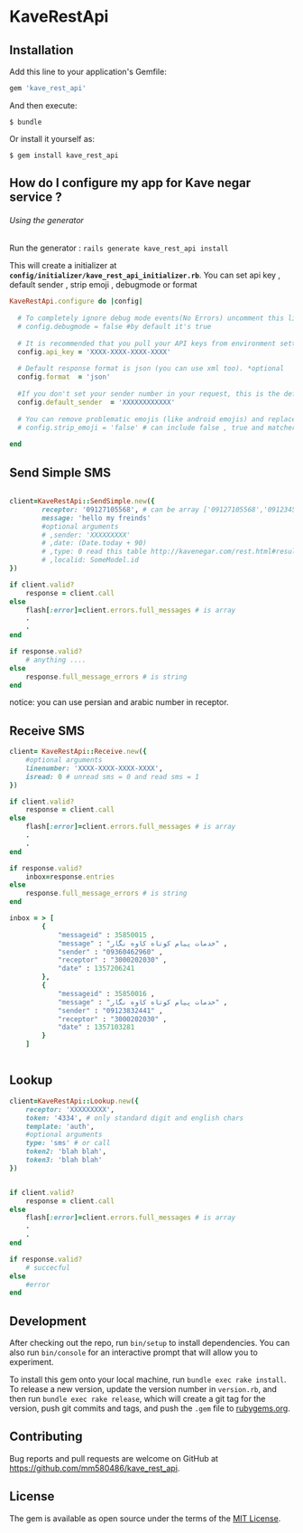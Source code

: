 # KaveRestApi


## Installation

Add this line to your application's Gemfile:

```ruby
gem 'kave_rest_api'
```

And then execute:

    $ bundle

Or install it yourself as:

    $ gem install kave_rest_api
    
    
## How do I configure my app for Kave negar service ?

###### Using the generator

Run the generator :
    ```rails generate kave_rest_api install```

This will create a initializer at **`config/initializer/kave_rest_api_initializer.rb`**.
You can set api key , default sender , strip emoji , debugmode or format

```ruby
KaveRestApi.configure do |config|
    
  # To completely ignore debug mode events(No Errors) uncomment this line *optional
  # config.debugmode = false #by default it's true
  
  # It is recommended that you pull your API keys from environment settings. *required
  config.api_key = 'XXXX-XXXX-XXXX-XXXX'
  
  # Default response format is json (you can use xml too). *optional
  config.format  = 'json'
  
  #If you don't set your sender number in your request, this is the default number used instead *required
  config.default_sender  = 'XXXXXXXXXXXX'
  
  # You can remove problematic emojis (like android emojis) and replace with standard emojis listed here:(https://www.webpagefx.com/tools/emoji-cheat-sheet/)
  # config.strip_emoji = 'false' # can include false , true and matcher
  
end
```

## Send Simple SMS
```ruby

client=KaveRestApi::SendSimple.new({
        receptor: '09127105568', # can be array ['09127105568','09123456789'] < = 3000 
        message: 'hello my freinds'
        #optional arguments
        # ,sender: 'XXXXXXXXX'
        # ,date: (Date.today + 90)
        # ,type: 0 read this table http://kavenegar.com/rest.html#result-msgmode
        # ,localid: SomeModel.id
})

if client.valid?
    response = client.call
else
    flash[:error]=client.errors.full_messages # is array
    .
    .
end

if response.valid?
    # anything ....
else
    response.full_message_errors # is string 
end

```
notice: you can use persian and arabic number in receptor.

## Receive SMS

```ruby
client= KaveRestApi::Receive.new({
    #optional arguments
    linenumber: 'XXXX-XXXX-XXXX-XXXX',
    isread: 0 # unread sms = 0 and read sms = 1
})

if client.valid?
    response = client.call
else
    flash[:error]=client.errors.full_messages # is array
    .
    .
end

if response.valid?
    inbox=response.entries
else
    response.full_message_errors # is string 
end

inbox = > [
        {
            "messageid" : 35850015 , 
            "message" : "خدمات پیام کوتاه کاوه نگار" , 
            "sender" : "09360462960" ,
            "receptor" : "3000202030" ,
            "date" : 1357206241 
        },
        {
            "messageid" : 35850016 , 
            "message" : "خدمات پیام کوتاه کاوه نگار" , 
            "sender" : "09123832441" ,
            "receptor" : "3000202030" ,
            "date" : 1357103281 
        }
    ]



```

## Lookup

```ruby
client=KaveRestApi::Lookup.new({
    receptor: 'XXXXXXXXX',
    token: '4334', # only standard digit and english chars
    template: 'auth',
    #optional arguments
    type: 'sms' # or call
    token2: 'blah blah',
    token3: 'blah blah'
})


if client.valid?
    response = client.call
else
    flash[:error]=client.errors.full_messages # is array
    .
    .
end

if response.valid?
    # succecful
else
    #error
end


```

## Development

After checking out the repo, run `bin/setup` to install dependencies. You can also run `bin/console` for an interactive prompt that will allow you to experiment.

To install this gem onto your local machine, run `bundle exec rake install`. To release a new version, update the version number in `version.rb`, and then run `bundle exec rake release`, which will create a git tag for the version, push git commits and tags, and push the `.gem` file to [rubygems.org](https://rubygems.org).

## Contributing

Bug reports and pull requests are welcome on GitHub at https://github.com/mm580486/kave_rest_api.


## License

The gem is available as open source under the terms of the [MIT License](http://opensource.org/licenses/MIT).

